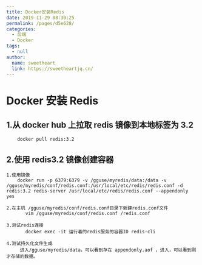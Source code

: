 ```yaml
---
title: Docker安装Redis
date: 2019-11-29 08:30:25
permalink: /pages/d5e628/
categories: 
  - 后端
  - Docker
tags: 
  - null
author: 
  name: sweetheart
  link: https://sweetheartjq.cn/
---
```


# Docker 安装 Redis

## 1.从 docker hub 上拉取 redis 镜像到本地标签为 3.2

```
    docker pull redis:3.2
```

## 2.使用 redis3.2 镜像创建容器

```
1.使用镜像
    docker run -p 6379:6379 -v /gguse/myredis/data:/data -v /gguse/myredis/conf/redis.conf:/usr/local/etc/redis/redis.conf -d redis:3.2 redis-server /usr/local/etc/redis/redis.conf --appendonly yes

2.在主机 /gguse/myredis/conf/redis.conf目录下新建redis.conf文件
       vim /gguse/myredis/conf/redis.conf /redis.conf

3.测试redis连接
       docker exec -it 运行着的redis服务的容器ID redis-cli

4.测试持久化文件生成
     进入/gguse/myredis/data，可以看到存在 appendonly.aof ，进入，可以看到刚才存储的数据。
```
